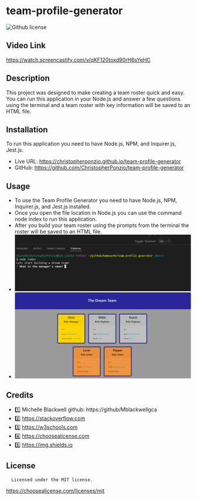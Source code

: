 # team-profile-generator

  ![Github license](https://img.shields.io/badge/license-MIT-blue.svg)

  ## Video Link
  https://watch.screencastify.com/v/qKF120toxd90rH6sYeHC
  
  ## Description
  This project was designed to make creating a team roster quick and easy. You can run this application in your Node.js and answer a few questions using the terminal and a team roster with key information will be saved to an HTML file.
  
  ## Installation
  To run this application you need to have Node.js, NPM, and Inquirer.js, Jest.js. 
  * Live URL: https://christopherponzio.github.io/team-profile-generator
  * GitHub: https://github.com/ChristopherPonzio/team-profile-generator
  
  ## Usage
  * To use the Team Profile Generator you need to have Node.js, NPM, Inquirer.js, and Jest.js installed.
  * Once you open the file location in Node.js you can use the command node index to run this application.
  * After you build your team roster using the prompts from the terminal the roster will be saved to an HTML file.
  * ![Demo Screenshot](./dist/assets/images/teamProfile1.png)
  * ![Demo Screenshot](./dist/assets/images/teamProfile2.png)
  

  ## Credits
  * 1️⃣ Michelle Blackwell github: https://github/Mblackwellgca 
  * 2️⃣ https://stackoverflow.com 
  * 3️⃣ https://w3schools.com 
  * 4️⃣ https://choosealicense.com 
  * 5️⃣ https://img.shields.io
  
  ## License
      Licensed under the MIT license.
  https://choosealicense.com/licenses/mit
  
